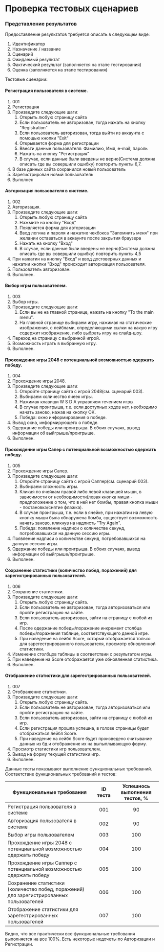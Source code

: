 # Проверка тестовых сценариев

### Представление результатов

Предоставление результатов требуется описать в следующем виде:

1. Идентификатор
2. Назначение / название
3. Сценарий
4. Ожидаемый результат
5. Фактический результат (заполняется на этапе тестирования)
6. Оценка (заполняется на этапе тестирования)

Тестовые сценарии:

#### Регистрация пользователя в системе.

1. 001
2. Регистрация
3. Произведите следующие шаги:
   1. Открыть любую страницу сайта
   2. Если пользователь не авторизован, тогда нажать на кнопку "Registration"
   3. Если пользователь авторизован, тогда выйти из аккаунта с помощью кнопки "Exit"
   5. Открывается форма для регистрации
   6. Ввести данные пользователя: Фамилию, Имя, e-mail, пароль
   7. Нажать на кнопку "Регистрация"
   8. В случае, если данные были введены не верно(Система должна описать где вы совершили ошибку) повторить пункты 6,7.
4. В базе данных сайта сохранился новый пользователь 
5. Зарегистрирован новый пользователь
6. Выполнен

#### Авторизация пользователя в системе.

1. 002
2. Авторизация.
3. Произведите следующие шаги:
   1. Открыть любую страницу сайта
   2. Нажмите на кнопку "Вход"
   3. Появляется форма для авторизации
   4. Ввод логина и пароля и нажатие чекбокса "Запомнить меня" при желании оставаться в аккаунте после закрытия браузера
   5. Нажать на кнопку "Вход"
   6. В случае, если данные были введены не верно(Система должна описать где вы совершили ошибку) повторить пункты 4,5
4. При нажатии на кнопку "Вход" и ввод достоверных данных и нажатии кнопки "Вход" происходит авторизация пользователя.
5. Пользователь авторизован.
6. Выполнен.

#### Выбор игры пользователем.

1. 003
2. Выбор игры.
3. Произведите следующие шаги:
   1. Если вы не на главной странице, нажать на кнопку "To the main menu".
   2. На главной странице выбираем игру, нажимая на статические изображения, с лейблами, определяющими сылки на какую игру содержит изображение, либо выбрать игру на слайд-шоу.
4. Переход на страницу с выбранной игрой.
5. Возможность играть в выбранную игру.
6. Выполнен.

#### Прохождение игры 2048 с потенциальной возможностью одержать победу.

1. 004
2. Прохождение игры 2048.
3. Произведите следующие шаги:
   1. Откройте страницу сайта с игрой 2048(см. сценарий 003).
   2. Выбираем количество ячеек игры.
   3. Нажимая клавиши W S D A управляем течением игры.
   4. В случае проигрыша, т.е. если доступных ходов нет, необходимо начать заново, нажав на кнопку OK.
   5. Победа: окно информирования о победе.
4. Вывод окна, информирующего о победе.
5. Одержание победы или проигрыша. В обоих случаях, вывод информации об выйгрыше/проигрыше.
6. Выполнен.

#### Прохождение игры Сапер с потенциальной возможностью одержать победу.

1. 005
2. Прохождение игры Сапер.
3. Произведите следующие шаги:
   1. Откройте страницу сайта с игрой Саппер(см. сценарий 003).
   2. Выбираем сложность игры.
   3. Кликая по ячейкам правой либо левой клавишей мыши, в зависимости от необходимости(левая кнопка миши - предположение о том, что в ней нет бомбы, правая кнопка мыши - постановка/снятие флажка).
   4. В случае проигрыша, т.е. если в ячейке, при нажатии на левую кнопку мыши была обнаружена бомба, существует возможность начать заново, кликнув на надписть "Try Again".
   5. Победа: появление надписи о количестве секунд, потребовавшихся на данную сессию игры.
4. Появление надписи о количестве секунд, потребовавшихся на данную сессию игры.
5. Одержание победы или проигрыша. В обоих случаях, вывод информации об выйгрыше/проигрыше.
6. Выполнен.

#### Сохранение статистики (количество побед, поражений) для зарегистрированных пользователей.

1. 006
2. Сохранение статистики.
3. Произведите следующие шаги:
   1. Открыть любую страницу сайта.
   2. Если пользователь не авторизован, тогда авторизоваться или пройти регистрацию на сайте.
   3. Если пользователь авторизован, зайти на страницу с любой из игр.
   4. После одержание победы/поражение инкремент столбца победы/поражения таблице, соответствующего данной игре.
   5. При наведение на лейбл Score, который отображается только для зарегестрированного пользователя, просмотр обновленной статистики.
4. Изменение столбцов таблицы в соответствии с результатом игры.
5. При наведение на Score отображается уже обновленная статистика.
6. Выполнен.

#### Отображение статистики для зарегестрированных пользователей.

1. 007
2. Отображение статистики.
3. Произведите следующие шаги:
   1. Открыть любую страницу сайта.
   2. Если пользователь не авторизован, тогда авторизоваться или пройти регистрацию на сайте.
   3. Если пользователь авторизован, зайти на страницу с любой из игр.
   4. Если регистрация прошла успешна, в голове страницы будет отображаться лейбл Score.
   5. При наведение на лейбл Score будет произведено считывание данных из бд и отображение их на выпыплывающую форму.
4. Просмотр статистики игр пользователем.
5. Вывод на форму текущей статистики игр.
6. Выполнен.


Данные тесты показывают выполнение функциональных требований. Соответствие функциональных требований и тестов:

| Функциональные требования                | ID теста | Успешнось выполнения тестов, % |
| ---------------------------------------- | :------: | :----------------------------: |
| Регистрация пользователя в системе		           |    001    |  90  | 
| Авторизация пользователя в системе                 |    002    |  90  |
| Выбор игры пользователем                |    003    |  100  |
| Прохождение игры 2048 с потенциальной возможностью одержать победу                 |    004    |  100  |
| Прохождение игры Саппер с потенциальной возможностью одержать победу               |    005    |  100 |
| Сохранение статистики (количество побед, поражений) для зарегистрированных пользователей |    006   | 100 |
| Отображение статистики для зарегестрированных пользователей               |    007    |  100  |

Видно, что все практически все функциональные требования выполняется на все 100%. Есть некоторые недочеты по Авторизации и Регистрации.
